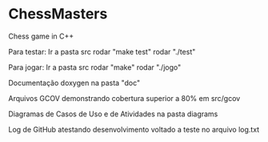 # ChessMasters
Chess game in C++

Para testar:
Ir a pasta src
rodar "make test"
rodar "./test"

Para jogar:
Ir a pasta src
rodar "make"
rodar "./jogo"

Documentação doxygen na pasta "doc"

Arquivos GCOV demonstrando cobertura superior a 80% em src/gcov

Diagramas de Casos de Uso e de Atividades na pasta diagrams

Log de GitHub atestando desenvolvimento voltado a teste no arquivo log.txt